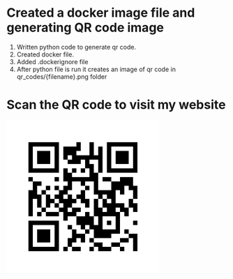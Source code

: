 # Created a docker image file and generating QR code image

1. Written python code to generate qr code.
2. Created docker file.
3. Added .dockerignore file
4. After python file is run it creates an image of qr code in qr_codes/{filename}.png folder

# Scan the QR code to visit my website
![alt text](qr_codes/QRCode_20240329235737.png)